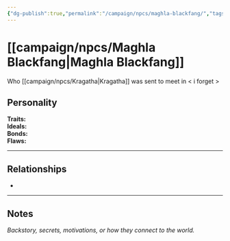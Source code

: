 ```yaml
---
{"dg-publish":true,"permalink":"/campaign/npcs/maghla-blackfang/","tags":["character","npc"]}
---
```


# [[campaign/npcs/Maghla Blackfang\|Maghla Blackfang]]
Who [[campaign/npcs/Kragatha\|Kragatha]] was sent to meet in < i forget > 
## Personality
**Traits:**  
**Ideals:**  
**Bonds:**  
**Flaws:**  

---

## Relationships
- 

---

## Notes
*Backstory, secrets, motivations, or how they connect to the world.*